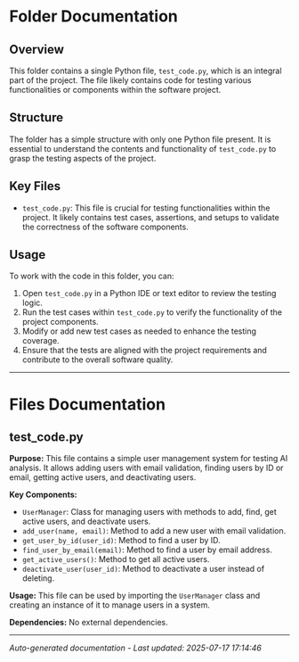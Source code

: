 # Folder Documentation

## Overview
This folder contains a single Python file, `test_code.py`, which is an integral part of the project. The file likely contains code for testing various functionalities or components within the software project.

## Structure
The folder has a simple structure with only one Python file present. It is essential to understand the contents and functionality of `test_code.py` to grasp the testing aspects of the project.

## Key Files
- `test_code.py`: This file is crucial for testing functionalities within the project. It likely contains test cases, assertions, and setups to validate the correctness of the software components.

## Usage
To work with the code in this folder, you can:
1. Open `test_code.py` in a Python IDE or text editor to review the testing logic.
2. Run the test cases within `test_code.py` to verify the functionality of the project components.
3. Modify or add new test cases as needed to enhance the testing coverage.
4. Ensure that the tests are aligned with the project requirements and contribute to the overall software quality.

---

# Files Documentation

## test_code.py

**Purpose:** This file contains a simple user management system for testing AI analysis. It allows adding users with email validation, finding users by ID or email, getting active users, and deactivating users.

**Key Components:**
- `UserManager`: Class for managing users with methods to add, find, get active users, and deactivate users.
- `add_user(name, email)`: Method to add a new user with email validation.
- `get_user_by_id(user_id)`: Method to find a user by ID.
- `find_user_by_email(email)`: Method to find a user by email address.
- `get_active_users()`: Method to get all active users.
- `deactivate_user(user_id)`: Method to deactivate a user instead of deleting.

**Usage:** This file can be used by importing the `UserManager` class and creating an instance of it to manage users in a system.

**Dependencies:** No external dependencies.

---
*Auto-generated documentation - Last updated: 2025-07-17 17:14:46*
